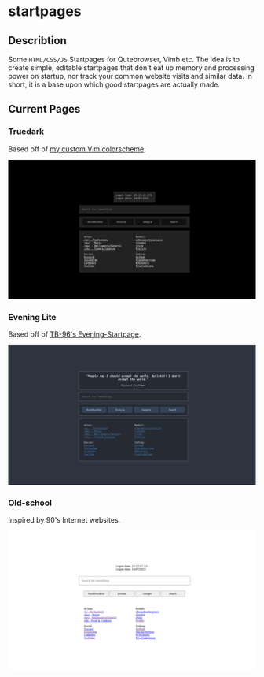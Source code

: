 # startpages

## Describtion

Some `HTML/CSS/JS` Startpages for Qutebrowser, Vimb etc.
The idea is to create simple, editable startpages that don't eat up memory and processing power on startup, nor track your common website visits and similar data.
In short, it is a base upon which good startpages are actually made.

## Current Pages

### Truedark

Based off of [my custom Vim colorscheme](https://github.com/bratpeki/truedark-vim).

![truedark](./images/truedark.png)

### Evening Lite

Based off of [TB-96's Evening-Startpage](https://github.com/TB-96/Evening-Startpage).

![eveningLite](./images/eveningLite.png)

### Old-school

Inspired by 90's Internet websites.

![oldSchool](./images/oldSchool.png)

